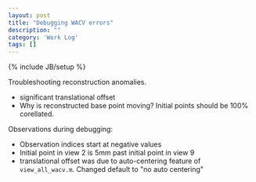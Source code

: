 ```yaml
---
layout: post
title: "Debugging WACV errors"
description: ""
category: 'Work Log'
tags: []
---
```

{% include JB/setup %}

Troubleshooting reconstruction anomalies.

* significant translational offset
* Why is reconstructed base point moving?  Initial points should be 100% corellated.


Observations during debugging:

* Observation indices start at negative values
* Initial point in view 2 is 5mm past initial point in view 9
* translational offset was due to auto-centering feature of `view_all_wacv.m`.  Changed default to "no auto centering"


